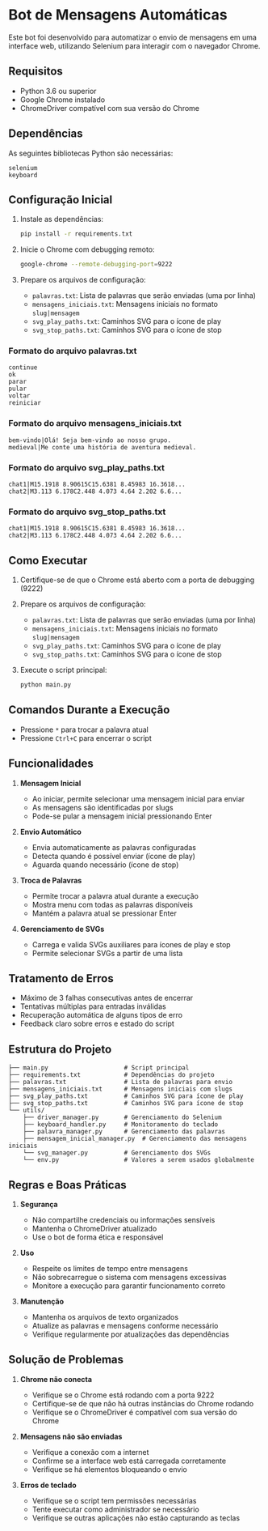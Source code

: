 # Bot de Mensagens Automáticas

Este bot foi desenvolvido para automatizar o envio de mensagens em uma interface web, utilizando Selenium para interagir com o navegador Chrome.

## Requisitos

- Python 3.6 ou superior
- Google Chrome instalado
- ChromeDriver compatível com sua versão do Chrome

## Dependências

As seguintes bibliotecas Python são necessárias:

```text
selenium
keyboard
```

## Configuração Inicial

1. Instale as dependências:

   ```bash
   pip install -r requirements.txt
   ```

2. Inicie o Chrome com debugging remoto:

   ```bash
   google-chrome --remote-debugging-port=9222
   ```

3. Prepare os arquivos de configuração:

   - `palavras.txt`: Lista de palavras que serão enviadas (uma por linha)
   - `mensagens_iniciais.txt`: Mensagens iniciais no formato `slug|mensagem`
   - `svg_play_paths.txt`: Caminhos SVG para o ícone de play
   - `svg_stop_paths.txt`: Caminhos SVG para o ícone de stop

### Formato do arquivo palavras.txt

```text
continue
ok
parar
pular
voltar
reiniciar
```

### Formato do arquivo mensagens_iniciais.txt

```text
bem-vindo|Olá! Seja bem-vindo ao nosso grupo.
medieval|Me conte uma história de aventura medieval.
```

### Formato do arquivo svg_play_paths.txt

```text
chat1|M15.1918 8.90615C15.6381 8.45983 16.3618...
chat2|M3.113 6.178C2.448 4.073 4.64 2.202 6.6...
```

### Formato do arquivo svg_stop_paths.txt

```text
chat1|M15.1918 8.90615C15.6381 8.45983 16.3618...
chat2|M3.113 6.178C2.448 4.073 4.64 2.202 6.6...
```

## Como Executar

1. Certifique-se de que o Chrome está aberto com a porta de debugging (9222)

2. Prepare os arquivos de configuração:
   - `palavras.txt`: Lista de palavras que serão enviadas (uma por linha)
   - `mensagens_iniciais.txt`: Mensagens iniciais no formato `slug|mensagem`
   - `svg_play_paths.txt`: Caminhos SVG para o ícone de play
   - `svg_stop_paths.txt`: Caminhos SVG para o ícone de stop

3. Execute o script principal:

   ```bash
   python main.py
   ```

## Comandos Durante a Execução

- Pressione `*` para trocar a palavra atual
- Pressione `Ctrl+C` para encerrar o script

## Funcionalidades

1. **Mensagem Inicial**
   - Ao iniciar, permite selecionar uma mensagem inicial para enviar
   - As mensagens são identificadas por slugs
   - Pode-se pular a mensagem inicial pressionando Enter

2. **Envio Automático**
   - Envia automaticamente as palavras configuradas
   - Detecta quando é possível enviar (ícone de play)
   - Aguarda quando necessário (ícone de stop)

3. **Troca de Palavras**
   - Permite trocar a palavra atual durante a execução
   - Mostra menu com todas as palavras disponíveis
   - Mantém a palavra atual se pressionar Enter

4. **Gerenciamento de SVGs**
   - Carrega e valida SVGs auxiliares para ícones de play e stop
   - Permite selecionar SVGs a partir de uma lista

## Tratamento de Erros

- Máximo de 3 falhas consecutivas antes de encerrar
- Tentativas múltiplas para entradas inválidas
- Recuperação automática de alguns tipos de erro
- Feedback claro sobre erros e estado do script

## Estrutura do Projeto

```files
├── main.py                     # Script principal
├── requirements.txt            # Dependências do projeto
├── palavras.txt                # Lista de palavras para envio
├── mensagens_iniciais.txt      # Mensagens iniciais com slugs
├── svg_play_paths.txt          # Caminhos SVG para ícone de play
├── svg_stop_paths.txt          # Caminhos SVG para ícone de stop
└── utils/
    ├── driver_manager.py       # Gerenciamento do Selenium
    ├── keyboard_handler.py     # Monitoramento do teclado
    ├── palavra_manager.py      # Gerenciamento das palavras
    ├── mensagem_inicial_manager.py  # Gerenciamento das mensagens iniciais
    └── svg_manager.py          # Gerenciamento dos SVGs
    └── env.py                  # Valores a serem usados globalmente
```

## Regras e Boas Práticas

1. **Segurança**
   - Não compartilhe credenciais ou informações sensíveis
   - Mantenha o ChromeDriver atualizado
   - Use o bot de forma ética e responsável

2. **Uso**
   - Respeite os limites de tempo entre mensagens
   - Não sobrecarregue o sistema com mensagens excessivas
   - Monitore a execução para garantir funcionamento correto

3. **Manutenção**
   - Mantenha os arquivos de texto organizados
   - Atualize as palavras e mensagens conforme necessário
   - Verifique regularmente por atualizações das dependências

## Solução de Problemas

1. **Chrome não conecta**
   - Verifique se o Chrome está rodando com a porta 9222
   - Certifique-se de que não há outras instâncias do Chrome rodando
   - Verifique se o ChromeDriver é compatível com sua versão do Chrome

2. **Mensagens não são enviadas**
   - Verifique a conexão com a internet
   - Confirme se a interface web está carregada corretamente
   - Verifique se há elementos bloqueando o envio

3. **Erros de teclado**
   - Verifique se o script tem permissões necessárias
   - Tente executar como administrador se necessário
   - Verifique se outras aplicações não estão capturando as teclas

